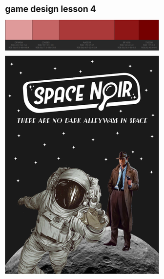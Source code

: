 # game design lesson 4
 
![](https://github.com/WashFall/game-design-lesson-4/blob/main/space-noir-colors.PNG)

![](https://github.com/WashFall/game-design-lesson-4/blob/main/space-noir-poster.png)
